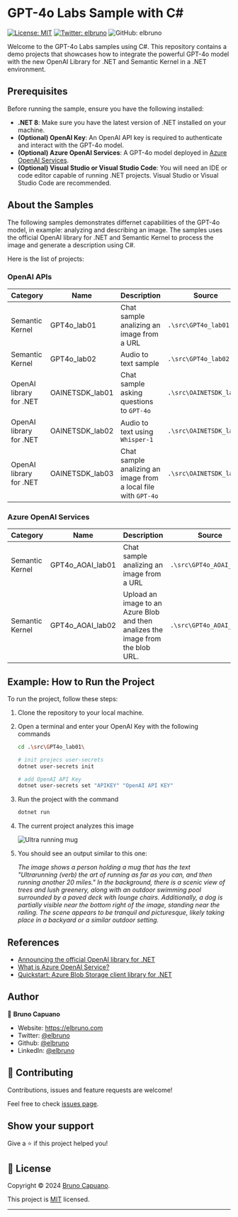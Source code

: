 # GPT-4o Labs Sample with C#

[![License: MIT](https://img.shields.io/badge/License-MIT-yellow.svg)](/LICENSE)
[![Twitter: elbruno](https://img.shields.io/twitter/follow/elbruno.svg?style=social)](https://twitter.com/elbruno)
![GitHub: elbruno](https://img.shields.io/github/followers/elbruno?style=social)

Welcome to the GPT-4o Labs samples using C#. This repository contains a demo projects that showcases how to integrate the powerful GPT-4o model with the new OpenAI Library for .NET and Semantic Kernel in a .NET environment.

## Prerequisites

Before running the sample, ensure you have the following installed:
- **.NET 8**: Make sure you have the latest version of .NET installed on your machine.
- **(Optional) OpenAI Key**: An OpenAI API key is required to authenticate and interact with the GPT-4o model.
- **(Optional) Azure OpenAI Services**: A GPT-4o model deployed in [Azure OpenAI Services](https://learn.microsoft.com/en-us/azure/ai-services/openai/overview?WT.mc_id=academic-00000-brunocapuano).
- **(Optional) Visual Studio or Visual Studio Code**: You will need an IDE or code editor capable of running .NET projects. Visual Studio or Visual Studio Code are recommended.

## About the Samples

The following samples demonstrates differnet capabilities of the GPT-4o model, in example: analyzing and describing an image. The samples uses the official OpenAI library for .NET and Semantic Kernel to process the image and generate a description using C#.

Here is the list of projects:

### OpenAI APIs

| Category | Name | Description | Source |
|------|------|-------------|--------|
| Semantic Kernel | GPT4o_lab01 | Chat sample analizing an image from a URL | `.\src\GPT4o_lab01` |
| Semantic Kernel | GPT4o_lab02 | Audio to text sample | `.\src\GPT4o_lab02` |
| OpenAI library for .NET | OAINETSDK_lab01 | Chat sample asking questions to `GPT-4o` | `.\src\OAINETSDK_lab01` |
| OpenAI library for .NET | OAINETSDK_lab02 | Audio to text using `Whisper-1` | `.\src\OAINETSDK_lab02` |
| OpenAI library for .NET | OAINETSDK_lab03 | Chat sample analizing an image from a local file with `GPT-4o` | `.\src\OAINETSDK_lab03` |

### Azure OpenAI Services


| Category | Name | Description | Source |
|------|------|-------------|--------|
| Semantic Kernel | GPT4o_AOAI_lab01 | Chat sample analizing an image from a URL | `.\src\GPT4o_AOAI_lab01` |
| Semantic Kernel | GPT4o_AOAI_lab02 | Upload an image to an Azure Blob and then analizes the image from the blob URL. | `.\src\GPT4o_AOAI_lab02` |


## Example: How to Run the Project

To run the project, follow these steps:
1. Clone the repository to your local machine.
1. Open a terminal and enter your OpenAI Key with the following commands 

    ```bash
    cd .\src\GPT4o_lab01\

    # init projecs user-secrets
    dotnet user-secrets init

    # add OpenAI API Key
    dotnet user-secrets set "APIKEY" "OpenAI API KEY"
    ```

1. Run the project with the command

    ```bash
    dotnet run
    ```

1.  The current project analyzes this image

    ![Ultra running mug](/imgs/ultrarunningmug.png)

1. You should see an output similar to this one:

    *The image shows a person holding a mug that has the text "Ultrarunning (verb) the art of running as far as you can, and then running another 20 miles." In the background, there is a scenic view of trees and lush greenery, along with an outdoor swimming pool surrounded by a paved deck with lounge chairs. Additionally, a dog is partially visible near the bottom right of the image, standing near the railing. The scene appears to be tranquil and picturesque, likely taking place in a backyard or a similar outdoor setting.*




## References

- [Announcing the official OpenAI library for .NET](https://devblogs.microsoft.com/dotnet/openai-dotnet-library/?WT.mc_id=academic-00000-brunocapuano)
- [What is Azure OpenAI Service?](https://learn.microsoft.com/en-us/azure/ai-services/openai/overview?WT.mc_id=academic-00000-brunocapuano)
- [Quickstart: Azure Blob Storage client library for .NET](https://learn.microsoft.com/en-us/azure/storage/blobs/storage-quickstart-blobs-dotnet?WT.mc_id=academic-00000-brunocapuano)

## Author

👤 **Bruno Capuano**

* Website: https://elbruno.com
* Twitter: [@elbruno](https://twitter.com/elbruno)
* Github: [@elbruno](https://github.com/elbruno)
* LinkedIn: [@elbruno](https://linkedin.com/in/elbruno)

## 🤝 Contributing

Contributions, issues and feature requests are welcome!

Feel free to check [issues page](https://github.com/elbruno/gpt4ol-sk-csharp//issues).

## Show your support

Give a ⭐️ if this project helped you!


## 📝 License

Copyright &copy; 2024 [Bruno Capuano](https://github.com/elbruno).

This project is [MIT](/LICENSE) licensed.

***
